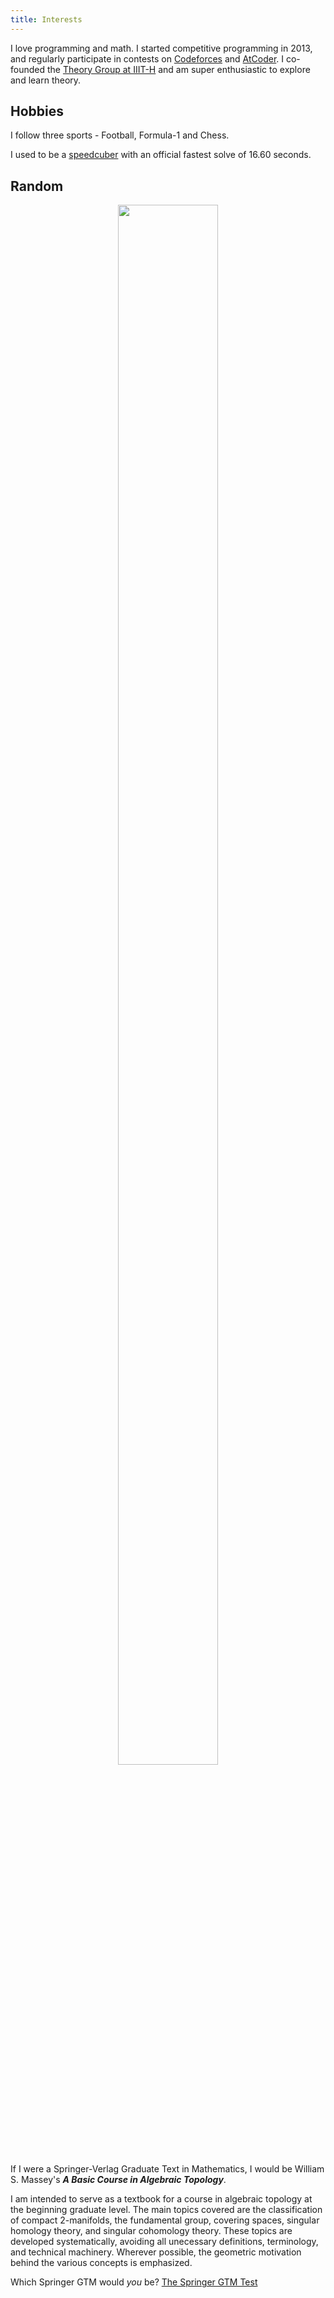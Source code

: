 ```yaml
---
title: Interests
---
```


I love programming and math. I started competitive programming in 2013, and regularly participate in contests on [Codeforces](https://codeforces.com/profile/codelegend) and [AtCoder](https://atcoder.jp/users/codelegend). I co-founded the [Theory Group at IIIT-H](http://iiittheorygroup.github.io/) and am super enthusiastic to explore and learn theory.

Hobbies
-------
I follow three sports - Football, Formula-1 and Chess. 

I used to be a [speedcuber](https://www.worldcubeassociation.org/persons/2012REDD01) with an official fastest solve of 16.60 seconds.

Random
------
<div class="row middle-xs border border-black-fade bg-blue-light rounded-2">
<div class="col-xs-12 col-md-3" style="text-align: center">
<img src="https://math.jhu.edu/~savitt/GTM/massey.jpg" width="80%" alt="" style="max-width: 200px;">
</div>
<div class="col-xs-12 col-md-9">
<p>If I were a Springer-Verlag Graduate Text in Mathematics, I would be William S. Massey's <b><i>A Basic Course in Algebraic Topology</i></b>.</p><p> I am intended to serve as a textbook for a course in algebraic topology at the beginning graduate level. The main topics covered are the classification of compact 2-manifolds, the fundamental group, covering spaces, singular homology theory, and singular cohomology theory. These topics are developed systematically, avoiding all unecessary definitions, terminology, and technical machinery. Wherever possible, the geometric motivation behind the various concepts is emphasized. </p><p>Which Springer GTM would <i>you</i> be?  <a href="https://math.jhu.edu/~savitt/GTM.html">The Springer GTM Test</a></p>
</div></div>

